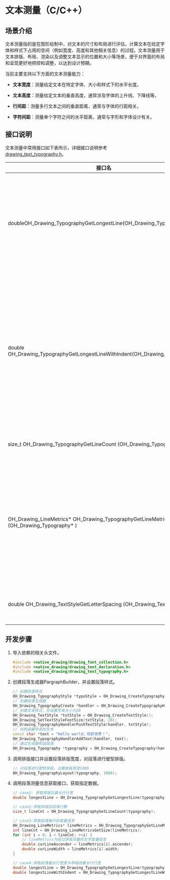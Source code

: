 # 文本测量（C/C++）

## 场景介绍

文本测量指的是在图形绘制中，对文本的尺寸和布局进行评估，计算文本在给定字体和样式下占用的空间（例如宽度、高度和其他相关信息）的过程。文本测量用于文本排版、布局、渲染以及调整文本显示的位置和大小等场景，便于对界面的布局和呈现更好地把控和调整，以达到设计预期。

当前主要支持以下方面的文本测量能力：

- **文本宽度**：测量给定文本在特定字体、大小和样式下的水平长度。

- **文本高度**：测量给定文本的垂直高度，通常涉及字体的上升线、下降线等。

- **行间距**：测量多行文本之间的垂直距离，通常与字体的行距相关。

- **字符间距**：测量单个字符之间的水平距离，通常与字形和字体设计有关。


## 接口说明

文本测量中常用接口如下表所示，详细接口说明参考[drawing_text_typography.h](../reference/apis-arkgraphics2d/capi-drawing-text-typography-h.md)。

| 接口名 | 描述 | 
| -------- | -------- |
| doubleOH_Drawing_TypographyGetLongestLine(OH_Drawing_Typography\*) | 获取最长行的宽度，建议实际使用时将返回值向上取整。 | 
| double OH_Drawing_TypographyGetLongestLineWithIndent(OH_Drawing_Typography\*) | 获取最长行的宽度（该宽度包含当前行缩进的宽度），建议实际使用时将返回值向上取整。 | 
| size_t OH_Drawing_TypographyGetLineCount (OH_Drawing_Typography\* ) | 获取文本行数。 | 
| OH_Drawing_LineMetrics\* OH_Drawing_TypographyGetLineMetrics (OH_Drawing_Typography\* ) | 获取段落行的度量信息。包含行的高度、宽度、起始坐标等信息。 | 
| double OH_Drawing_TextStyleGetLetterSpacing (OH_Drawing_TextStyle \*) | 获取文本的字符间距。 | 


## 开发步骤

1. 导入依赖的相关头文件。

   ```c++
   #include <native_drawing/drawing_font_collection.h>
   #include <native_drawing/drawing_text_declaration.h>
   #include <native_drawing/drawing_text_typography.h>
   ```

2. 创建段落生成器PargraphBuilder，并设置段落样式。

   ```c++
   // 创建段落样式
   OH_Drawing_TypographyStyle *typoStyle = OH_Drawing_CreateTypographyStyle();
   // 创建段落生成器
   OH_Drawing_TypographyCreate *handler = OH_Drawing_CreateTypographyHandler(typoStyle, OH_Drawing_CreateFontCollection());
   // 创建文本样式，并设置字体大小为20
   OH_Drawing_TextStyle *txtStyle = OH_Drawing_CreateTextStyle();
   OH_Drawing_SetTextStyleFontSize(txtStyle, 20);
   OH_Drawing_TypographyHandlerPushTextStyle(handler, txtStyle);
   // 向构造器中添加文本
   const char *text = "Hello world，你好世界！";
   OH_Drawing_TypographyHandlerAddText(handler, text);
   // 通过生成器构造段落
   OH_Drawing_Typography *typography = OH_Drawing_CreateTypography(handler);
   ```

3. 调用排版接口并设置段落排版宽度，对段落进行塑型排版。

   ```c++
   // 对段落进行塑性排版，设置排版宽度1000
   OH_Drawing_TypographyLayout(typography, 1000);
   ```

4. 调用段落测量信息获取接口，获取指定数据。

   ```c++
   // case1: 获取排版后最长行行宽
   double longestLine = OH_Drawing_TypographyGetLongestLine(typography);
   
   // case2:获取排版后段落行数
   size_t lineCnt = OH_Drawing_TypographyGetLineCount(typography);
   
   // case3:获取段落每行的度量信息
   OH_Drawing_LineMetrics* lineMetrics = OH_Drawing_TypographyGetLineMetrics(typography);
   int lineCnt = OH_Drawing_LineMetricsGetSize(lineMetrics);
   for (int i = 0; i < lineCnt; ++i) {
       // lineMetrics为经过排版测量的文字度量信息
       double curLineAscender = lineMetrics[i].ascender;
       double curLineWidth = lineMetrics[i].width;
   }
   
   // case4:获取段落最长行宽度与带缩进最长行行宽
   double longestLine = OH_Drawing_TypographyGetLongestLine(typography);
   double longestLineWithIndent = OH_Drawing_TypographyGetLongestLineWithIndent(typography);
   ```

